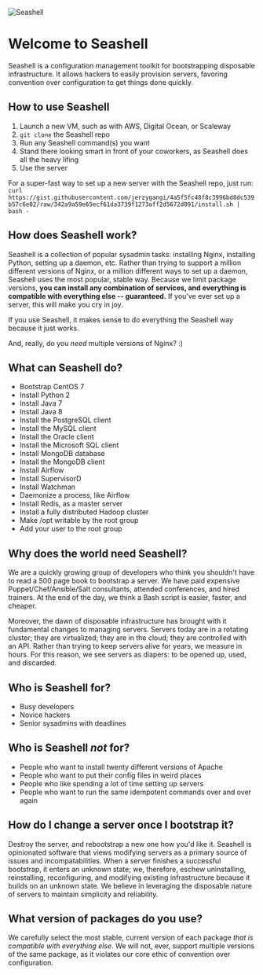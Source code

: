 ![Seashell](./artwork/logo_rendered.png)

# Welcome to Seashell
Seashell is a configuration management toolkit for bootstrapping disposable infrastructure. It allows hackers to easily provision servers, favoring convention over configuration to get things done quickly.

## How to use Seashell
1. Launch a new VM, such as with AWS, Digital Ocean, or Scaleway
2. `git clone` the Seashell repo
3. Run any Seashell command(s) you want
4. Stand there looking smart in front of your coworkers, as Seashell does all the heavy lifing
5. Use the server

For a super-fast way to set up a new server with the Seashell repo, just run:
`curl https://gist.githubusercontent.com/jerzygangi/4a5f5fc48f8c3996bd8dc539b57c6e02/raw/342a9a59e65ecf61da3739f1273aff2d5672d091/install.sh | bash -`

## How does Seashell work?
Seashell is a collection of popular sysadmin tasks: installing Nginx, installing Python, setting up a daemon, etc. Rather than trying to support a million different versions of Nginx, or a million different ways to set up a daemon, Seashell uses the most popular, stable way. Because we limit package versions, **you can install any combination of services, and everything is compatible with everything else -- guaranteed.** If you've ever set up a server, this will make you cry in joy.

If you use Seashell, it makes sense to do everything the Seashell way because it just works.

And, really, do you *need* multiple versions of Nginx? :)

## What can Seashell do?
- Bootstrap CentOS 7
- Install Python 2
- Install Java 7
- Install Java 8
- Install the PostgreSQL client
- Install the MySQL client
- Install the Oracle client
- Install the Microsoft SQL client
- Install MongoDB database
- Install the MongoDB client
- Install Airflow
- Install SupervisorD
- Install Watchman
- Daemonize a process, like Airflow
- Install Redis, as a master server
- Install a fully distributed Hadoop cluster
- Make /opt writable by the root group
- Add your user to the root group

## Why does the world need Seashell?
We are a quickly growing group of developers who think you shouldn't have to read a 500 page book to bootstrap a server. We have paid expensive Puppet/Chef/Ansible/Salt consultants, attended conferences, and hired trainers. At the end of the day, we think a Bash script is easier, faster, and cheaper.

Moreover, the dawn of disposable infrastructure has brought with it fundamental changes to managing servers. Servers today are in a rotating cluster; they are virtualized; they are in the cloud; they are controlled with an API. Rather than trying to keep servers alive for years, we measure in hours. For this reason, we see servers as diapers: to be opened up, used, and discarded.

## Who is Seashell for?
- Busy developers
- Novice hackers
- Senior sysadmins with deadlines

## Who is Seashell *not* for?
- People who want to install twenty different versions of Apache
- People who want to put their config files in weird places
- People who like spending a lot of time setting up servers
- People who want to run the same idempotent commands over and over again

## How do I change a server once I bootstrap it?
Destroy the server, and rebootstrap a new one how you'd like it. Seashell is opinionated software that views modifying servers as a primary source of issues and incompatabilities. When a server finishes a successful bootstrap, it enters an unknown state; we, therefore, eschew uninstalling, reinstalling, reconfiguring, and modifying existing infrastructure because it builds on an unknown state. We believe in leveraging the disposable nature of servers to maintain simplicity and reliability.

## What version of packages do you use?
We carefully select the most stable, current version of each package *that is compatible with everything else*. We will not, ever, support multiple versions of the same package, as it violates our core ethic of convention over configuration.

